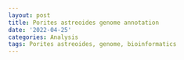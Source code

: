 ```yaml
---
layout: post
title: Porites astreoides genome annotation
date: '2022-04-25'
categories: Analysis
tags: Porites astreoides, genome, bioinformatics
---
```


